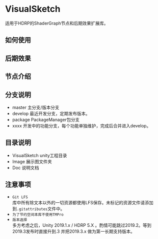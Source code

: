 # VisualSketch
适用于HDRP的ShaderGraph节点和后期效果扩展库。

## 如何使用

## 后期效果

## 节点介绍

## 分支说明
- master 主分支/版本分支
- develop 最近开发分支，定期发布版本。
- package PackageManager包分支
- xxxx 开发中的功能分支，每个功能单独维护，完成后合并进入develop。

## 目录说明
- VisualSketch unity工程目录
- Image 展示图文件夹
- Doc 说明文档

## 注意事项
- `Git LFS`  
  库中所有除文本以外的一切资源都使用LFS保存。未标记的资源文件请添加到`.gitattributes`文件中。
- `为了节约空间本库不使用TMPro`
- `版本选择`  
  多方考虑之后，Unity 2019.1.x / HDRP 5.X 。酌情可能跳过2019.2。等到2019.3发布时直接升到.3 并把2019.3.x 做为第一长期支持版本。